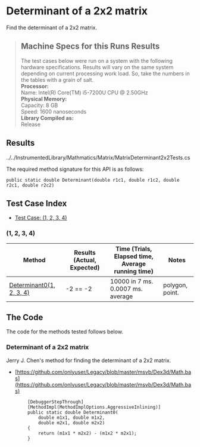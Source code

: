 # Determinant of a 2x2 matrix

Find the determinant of a 2x2 matrix.

> ## Machine Specs for this Runs Results
> The test cases below were run on a system with the following hardware specifications. Results will vary on the same system depending on current processing work load. So, take the numbers in the tables with a grain of salt.  
> **Processor:**  
> Name: Intel(R) Core(TM) i5-7200U CPU @ 2.50GHz  
  > **Physical Memory:**  
> Capacity: 8 GB  
> Speed: 1600 nanoseconds  
  > **Library Compiled as:**  
> Release  

## Results

../../InstrumentedLibrary/Mathmatics/Matrix/MatrixDeterminant2x2Tests.cs

The required method signature for this API is as follows:

```CSharp
public static double Determinant(double r1c1, double r1c2, double r2c1, double r2c2)
```

## Test Case Index

- [Test Case: (1, 2, 3, 4)](#1,-2,-3,-4)

### (1, 2, 3, 4)

| Method | Results (Actual, Expected) | Time (Trials, Elapsed time, Average running time) | Notes |
|---|---|---|---|
| [Determinant0(1, 2, 3, 4)](#Determinant-of-a-2x2-matrix) | -2 == -2 | 10000 in 7 ms. 0.0007 ms. average | polygon, point. |

## The Code

The code for the methods tested follows below.

### Determinant of a 2x2 matrix

Jerry J. Chen's method for finding the determinant of a 2x2 matrix.  
- [https://github.com/onlyuser/Legacy/blob/master/msvb/Dex3d/Math.bas](https://github.com/onlyuser/Legacy/blob/master/msvb/Dex3d/Math.bas)

```CSharp
        [DebuggerStepThrough]
        [MethodImpl(MethodImplOptions.AggressiveInlining)]
        public static double Determinant0(
            double m1x1, double m1x2,
            double m2x1, double m2x2)
        {
            return (m1x1 * m2x2) - (m1x2 * m2x1);
        }
```

